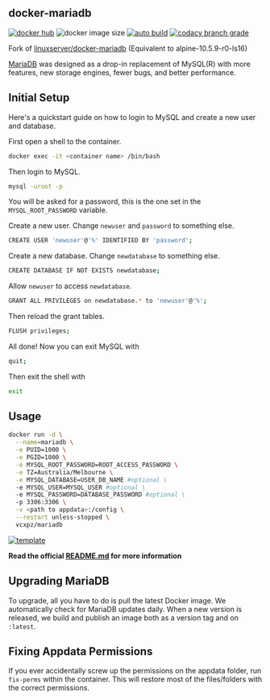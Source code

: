 ## docker-mariadb

[![docker hub](https://img.shields.io/badge/docker_hub-link-blue?style=for-the-badge&logo=docker)](https://hub.docker.com/r/vcxpz/mariadb) ![docker image size](https://img.shields.io/docker/image-size/vcxpz/mariadb?style=for-the-badge&logo=docker) [![auto build](https://img.shields.io/badge/docker_builds-automated-blue?style=for-the-badge&logo=docker?color=d1aa67)](https://github.com/hydazz/docker-mariadb/actions?query=workflow%3A"Auto+Builder+CI") [![codacy branch grade](https://img.shields.io/codacy/grade/8b8c6b240ae048888a185beb38fcc598/main?style=for-the-badge&logo=codacy)](https://app.codacy.com/gh/hydazz/docker-mariadb)

Fork of [linuxserver/docker-mariadb](https://github.com/linuxserver/docker-mariadb/) (Equivalent to alpine-10.5.9-r0-ls16)

[MariaDB](https://mariadb.org/) was designed as a drop-in replacement of MySQL(R) with more features, new storage engines, fewer bugs, and better performance.

## Initial Setup

Here's a quickstart guide on how to login to MySQL and create a new user and database.

First open a shell to the container.

```bash
docker exec -it <container name> /bin/bash
```

Then login to MySQL.

```bash
mysql -uroot -p
```

You will be asked for a password, this is the one set in the `MYSQL_ROOT_PASSWORD` variable.

Create a new user. Change `newuser` and `password` to something else.

```bash
CREATE USER 'newuser'@'%' IDENTIFIED BY 'password';
```

Create a new database. Change `newdatabase` to something else.

```bash
CREATE DATABASE IF NOT EXISTS newdatabase;
```

Allow `newuser` to access `newdatabase`.

```bash
GRANT ALL PRIVILEGES on newdatabase.* to 'newuser'@'%';
```

Then reload the grant tables.

```bash
FLUSH privileges;
```

All done! Now you can exit MySQL with

```bash
quit;
```

Then exit the shell with

```bash
exit
```

## Usage

```bash
docker run -d \
  --name=mariadb \
  -e PUID=1000 \
  -e PGID=1000 \
  -e MYSQL_ROOT_PASSWORD=ROOT_ACCESS_PASSWORD \
  -e TZ=Australia/Melbourne \
  -e MYSQL_DATABASE=USER_DB_NAME #optional \
  -e MYSQL_USER=MYSQL_USER #optional \
  -e MYSQL_PASSWORD=DATABASE_PASSWORD #optional \
  -p 3306:3306 \
  -v <path to appdata>:/config \
  --restart unless-stopped \
  vcxpz/mariadb
```

[![template](https://img.shields.io/badge/unraid_template-ff8c2f?style=for-the-badge&logo=docker?color=d1aa67)](https://github.com/hydazz/docker-templates/blob/main/hydaz/mariadb.xml)

**Read the official [README.md](https://github.com/linuxserver/docker-mariadb/) for more information**

## Upgrading MariaDB

To upgrade, all you have to do is pull the latest Docker image. We automatically check for MariaDB updates daily. When a new version is released, we build and publish an image both as a version tag and on `:latest`.

## Fixing Appdata Permissions

If you ever accidentally screw up the permissions on the appdata folder, run `fix-perms` within the container. This will restore most of the files/folders with the correct permissions.
